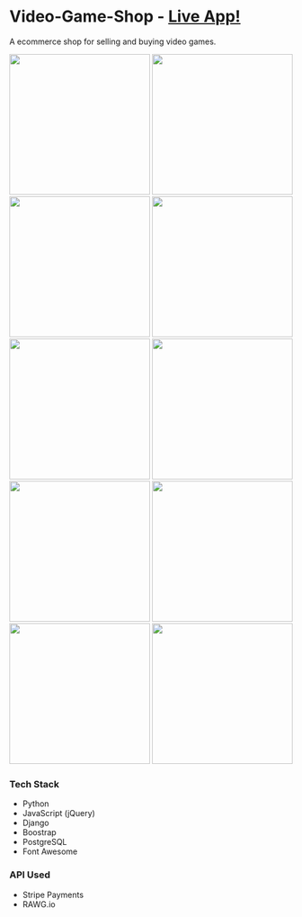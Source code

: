 # Video-Game-Shop - [Live App!](https://ecomgs.herokuapp.com/)

A ecommerce shop for selling and buying video games. 

<img src="https://res.cloudinary.com/djmrmontu/image/upload/v1582400487/Github%20Images/Video%20Game%20Shop/home_hf6zbc.png" height="250px" width="250px"> <img src="https://res.cloudinary.com/djmrmontu/image/upload/v1582399858/Github%20Images/Video%20Game%20Shop/platformpage_aqhdj2.png" height="250px" width="250px"> <img src="https://res.cloudinary.com/djmrmontu/image/upload/v1582399802/Github%20Images/Video%20Game%20Shop/game_details_tfhcvt.png" height="250px" width="250px"> <img src="https://res.cloudinary.com/djmrmontu/image/upload/v1582399839/Github%20Images/Video%20Game%20Shop/modal_olt5fb.png" height="250px" width="250px"> <img src="https://res.cloudinary.com/djmrmontu/image/upload/v1582399876/Github%20Images/Video%20Game%20Shop/wishlist_tj2ovk.png" height="250px" width="250px"> <img src="https://res.cloudinary.com/djmrmontu/image/upload/v1573425256/Github%20Images/Video%20Game%20Shop/VGS_Cart_xsfcyp.png" height="250px" width="250px"> <img src="https://res.cloudinary.com/djmrmontu/image/upload/v1573426174/Github%20Images/Video%20Game%20Shop/VGS_Checkout_rk6dze.png" height="250px" width="250px"> <img src="https://res.cloudinary.com/djmrmontu/image/upload/v1573425346/Github%20Images/Video%20Game%20Shop/VGS_Orders_qfyzdf.png" height="250px" width="250px"> <img src="https://res.cloudinary.com/djmrmontu/image/upload/v1573425161/Github%20Images/Video%20Game%20Shop/VGS_Register_fbgisy.png" height="250px" width="250px"> <img src="https://res.cloudinary.com/djmrmontu/image/upload/v1573425140/Github%20Images/Video%20Game%20Shop/VGS_Login_tcpqtx.png" height="250px" width="250px">

### Tech Stack

- Python
- JavaScript (jQuery)
- Django
- Boostrap
- PostgreSQL
- Font Awesome

### API Used

- Stripe Payments
- RAWG.io
